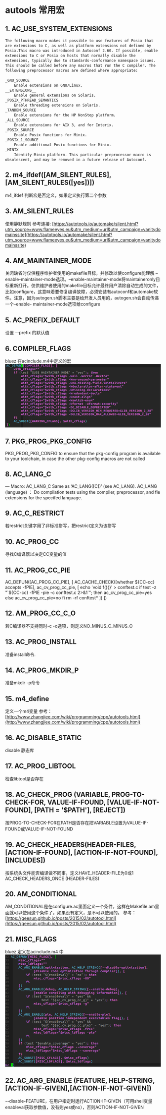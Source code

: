 # autools 常用宏

## 1. AC_USE_SYSTEM_EXTENSIONS
    The following macro makes it possible to use features of Posix that are extensions to C, as well as platform extensions not defined by Posix.This macro was introduced in Autoconf 2.60. If possible, enable extensions to C or Posix on hosts that normally disable the extensions, typically due to standards-conformance namespace issues. This should be called before any macros that run the C compiler. The following preprocessor macros are defined where appropriate:

    _GNU_SOURCE
        Enable extensions on GNU/Linux.
    __EXTENSIONS__
        Enable general extensions on Solaris.
    _POSIX_PTHREAD_SEMANTICS
        Enable threading extensions on Solaris.
    _TANDEM_SOURCE
        Enable extensions for the HP NonStop platform.
    _ALL_SOURCE
        Enable extensions for AIX 3, and for Interix.
    _POSIX_SOURCE
        Enable Posix functions for Minix.
    _POSIX_1_SOURCE
        Enable additional Posix functions for Minix.
    _MINIX
        Identify Minix platform. This particular preprocessor macro is obsolescent, and may be removed in a future release of Autoconf. 

## 2. m4_ifdef([AM_SILENT_RULES], [AM_SILENT_RULES([yes])])
m4_ifdef 判断宏是否定义，如果定义执行第二个参数

## 3. AM_SILENT_RULES
使用静默规则
参考连接: [https://autotools.io/automake/silent.html?utm_source=www.flameeyes.eu&utm_medium=url&utm_campaign=vanitydomainssite](https://autotools.io/automake/silent.html?utm_source=www.flameeyes.eu&utm_medium=url&utm_campaign=vanitydomainssite)

## 4. AM_MAINTAINER_MODE
关闭缺省时仅供程序维护者使用的makefile目标，并修改以使configure能理解 –enable-maintainer-mode选项。–enable-maintainer-mode将maintaineronly目标重新打开。仅供维护者使用的makefile目标允许最终用户清除自动生成的文件，比如configure，这意味着要修复编译故障，必须安装有autoconf和automake软件。注意，因为autogen.sh脚本主要是给开发人员用的，autogen.sh会自动传递一个–enable- maintainer-mode选项给configure

## 5. AC_PREFIX_DEFAULT
设置 --prefix 的默认值

## 6. COMPILER_FLAGS
bluez 在acinclude.m4中定义的宏
![compiler_flags](_v_images/20200107180844561_15218034.png)

## 7. PKG_PROG_PKG_CONFIG 
PKG_PROG_PKG_CONFIG to ensure that the pkg-config program is available to your
toolchain, in case the other pkg-config macros are not called

## 8. AC_LANG_C
— Macro: AC_LANG_C
Same as ‘AC_LANG([C])’ (see AC_LANG). 
AC_LANG (language) ： Do compilation tests using the compiler, preprocessor, and fle extensions for the specifed language.

## 9. AC_C_RESTRICT
若restrict关键字用了非标准拼写，把restrict定义为该拼写

## 10. AC_PROG_CC
寻找C编译器以决定CC变量的值

## 11. AC_PROG_CC_PIE
AC_DEFUN([AC_PROG_CC_PIE], [
	AC_CACHE_CHECK([whether ${CC-cc} accepts -fPIE], ac_cv_prog_cc_pie, [
		echo 'void f(){}' > conftest.c
		if test -z "`${CC-cc} -fPIE -pie -c conftest.c 2>&1`"; then
			ac_cv_prog_cc_pie=yes
		else
			ac_cv_prog_cc_pie=no
		fi
		rm -rf conftest*
	])
])

## 12. AM_PROG_CC_C_O
若C编译器不支持同时-c -o选项，则定义NO_MINUS_C_MINUS_O


## 13. AC_PROG_INSTALL
准备install命令.

## 14. AC_PROG_MKDIR_P
准备mkdir -p命令

## 15. m4_define
定义一个m4变量
参考：[http://www.zhangjiee.com/wiki/programming/cpp/autotools.html](http://www.zhangjiee.com/wiki/programming/cpp/autotools.html)

## 16. AC_DISABLE_STATIC
disable 静态库

## 17. AC_PROG_LIBTOOL
检查libtool是否存在

## 18. AC_CHECK_PROG (VARIABLE, PROG-TO-CHECK-FOR, VALUE-IF-FOUND, [VALUE-IF-NOT-FOUND], [PATH = '$PATH'], [REJECT])
按PROG-TO-CHECK-FOR在PATH是否存在把VARIABLE设置为VALUE-IF-FOUND或VALUE-IF-NOT-FOUND

## 19. AC_CHECK_HEADERS(HEADER-FILES, [ACTION-IF-FOUND], [ACTION-IF-NOT-FOUND], [INCLUDES]) 	
按系统头文件能否编译做不同事，定义HAVE_HEADER-FILE为0或1 AC_CHECK_HEADERS_ONCE (HEADER-FILES)

## 20. AM_CONDITIONAL
AM_CONDITIONAL是在configure.ac里面定义一个条件，这样在Makefile.am里面就可以使用这个条件了，如果没有定义，是不可以使用的。
参考：[https://geesun.github.io/posts/2015/02/autotool.html](https://geesun.github.io/posts/2015/02/autotool.html)

## 21. MISC_FLAGS
bluez 定义在acinclude.m4 中
![misc_flags](_v_images/20200107185205142_2064578029.png)

## 22. AC_ARG_ENABLE (FEATURE, HELP-STRING, [ACTION-IF-GIVEN],[ACTION-IF-NOT-GIVEN])
--disable-FEATURE，在用户指定时运行ACTION-IF-GIVEN（可用shell变量enableval获取参数值，没有则yes或no），否则ACTION-IF-NOT-GIVEN